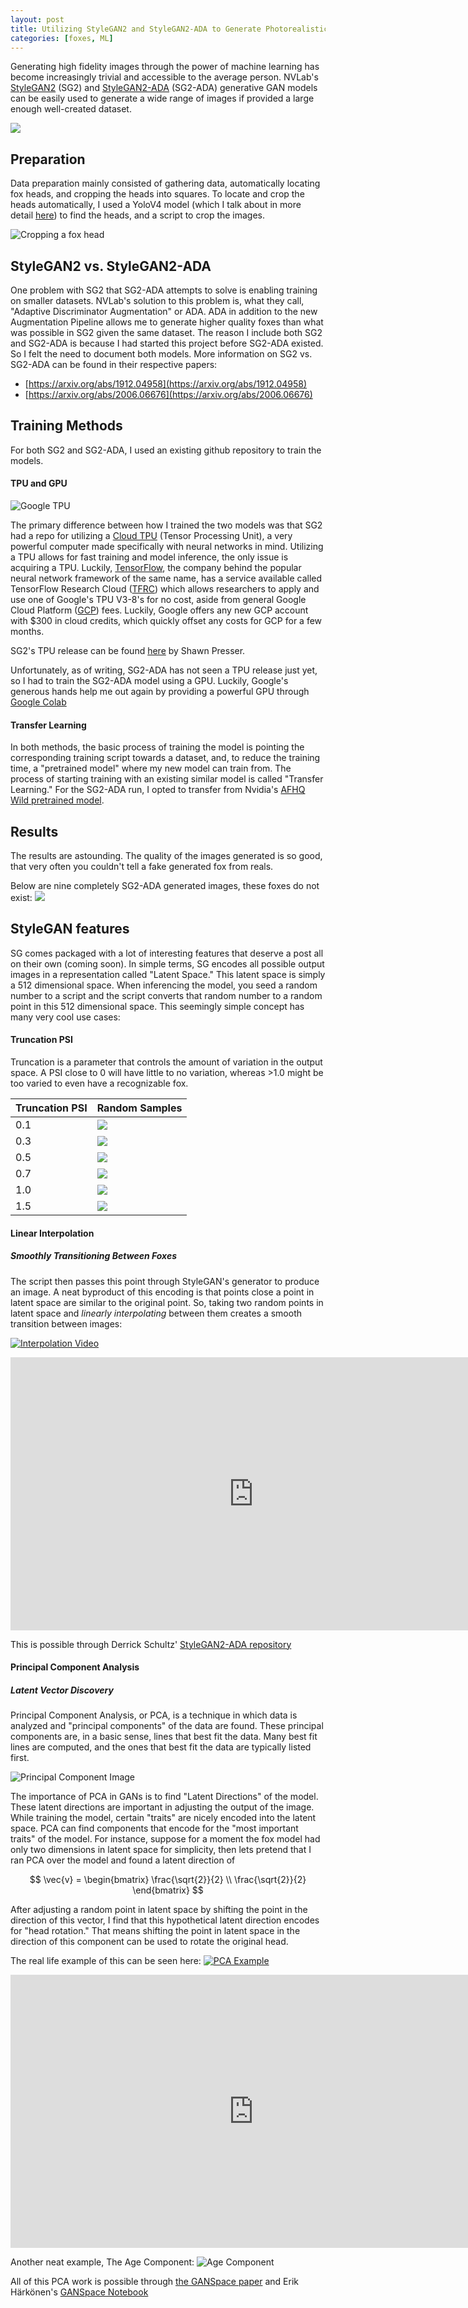 ```yaml
---
layout: post
title: Utilizing StyleGAN2 and StyleGAN2-ADA to Generate Photorealistic Foxes
categories: [foxes, ML]
---
```


Generating high fidelity images through the power of machine learning has become increasingly trivial and accessible to the average person. NVLab's [StyleGAN2]() (SG2) and [StyleGAN2-ADA]() (SG2-ADA) generative GAN models can be easily used to generate a wide range of images if provided a large enough well-created dataset. 

![](../images/foxes/SG2ADA/samples.png)

## Preparation
Data preparation mainly consisted of gathering data, automatically locating fox heads, and cropping the heads into squares. To locate and crop the heads automatically, I used a YoloV4 model (which I talk about in more detail [here](https://kettukaa.github.io/fox-detection/)) to find the heads, and a script to crop the images. 

![Cropping a fox head](../images/foxes/yolo/FoxZoom.png)

## StyleGAN2 vs. StyleGAN2-ADA
One problem with SG2 that SG2-ADA attempts to solve is enabling training on smaller datasets. NVLab's solution to this problem is, what they call, "Adaptive Discriminator Augmentation" or ADA. ADA in addition to the new Augmentation Pipeline allows me to generate higher quality foxes than what was possible in SG2 given the same dataset. The reason I include both SG2 and SG2-ADA is because I had started this project before SG2-ADA existed. So I felt the need to document both models. More information on SG2 vs. SG2-ADA can be found in their respective papers:
 - [https://arxiv.org/abs/1912.04958](https://arxiv.org/abs/1912.04958)
 - [https://arxiv.org/abs/2006.06676](https://arxiv.org/abs/2006.06676)

## Training Methods
For both SG2 and SG2-ADA, I used an existing github repository to train the models.

#### TPU and GPU
![Google TPU](../images/foxes/SG2ADA/TPU.png)

The primary difference between how I trained the two models was that SG2 had a repo for utilizing a [Cloud TPU](https://cloud.google.com/tpu) (Tensor Processing Unit), a very powerful computer made specifically with neural networks in mind. Utilizing a TPU allows for fast training and model inference, the only issue is acquiring a TPU. Luckily, [TensorFlow](https://www.tensorflow.org/), the company behind the popular neural network framework of the same name, has a service available called TensorFlow Research Cloud ([TFRC](https://www.tensorflow.org/tfrc)) which allows researchers to apply and use one of Google's TPU V3-8's for no cost, aside from general Google Cloud Platform ([GCP](https://cloud.google.com/)) fees. Luckily, Google offers any new GCP account with $300 in cloud credits, which quickly offset any costs for GCP for a few months.   

SG2's TPU release can be found [here](https://github.com/shawwn/stylegan2/tree/tpu) by Shawn Presser. 

Unfortunately, as of writing, SG2-ADA has not seen a TPU release just yet, so I had to train the SG2-ADA model using a GPU. Luckily, Google's generous hands help me out again by providing a powerful GPU through [Google Colab](https://colab.research.google.com/)

#### Transfer Learning
In both methods, the basic process of training the model is pointing the corresponding training script towards a dataset, and, to reduce the training time, a "pretrained model" where my new model can train from. The process of starting training with an existing similar model is called "Transfer Learning." For the SG2-ADA run, I opted to transfer from Nvidia's [AFHQ Wild pretrained model](https://nvlabs-fi-cdn.nvidia.com/stylegan2-ada/pretrained/).

## Results
The results are astounding. The quality of the images generated is so good, that very often you couldn't tell a fake generated fox from reals. 

Below are nine completely SG2-ADA generated images, these foxes do not exist:
![](../images/foxes/SG2ADA/samples-grid1.png)

## StyleGAN features
SG comes packaged with a lot of interesting features that deserve a post all on their own (coming soon). In simple terms, SG encodes all possible output images in a representation called "Latent Space." This latent space is simply a 512 dimensional space. When inferencing the model, you seed a random number to a script and the script converts that random number to a random point in this 512 dimensional space. This seemingly simple concept has many very cool use cases:

#### Truncation PSI
Truncation is a parameter that controls the amount of variation in the output space. A PSI close to 0 will have little to no variation, whereas >1.0 might be too varied to even have a recognizable fox. 

| Truncation PSI | Random Samples                                    |
| -------------- | ------------------------------------------------- |
| $0.1$          | ![](../images/foxes/SG2ADA/Samples-Trunc-0.1.png) |
| $0.3$          | ![](../images/foxes/SG2ADA/Samples-Trunc-0.3.png) |
| $0.5$          | ![](../images/foxes/SG2ADA/Samples-Trunc-0.5.png) |
| $0.7$          | ![](../images/foxes/SG2ADA/Samples-Trunc-0.7.png) |
| $1.0$          | ![](../images/foxes/SG2ADA/Samples-Trunc-1.0.png) |
| $1.5$          | ![](../images/foxes/SG2ADA/Samples-Trunc-1.5.png) |



#### Linear Interpolation
##### Smoothly Transitioning Between Foxes
The script then passes this point through StyleGAN's generator to produce an image. A neat byproduct of this encoding is that points close a point in latent space are similar to the original point. So, taking two random points in latent space and _linearly interpolating_ between them creates a smooth transition between images:

[![Interpolation Video](../images/foxes/SG2ADA/VideoThumbnail.png)](https://youtu.be/P-rnhQP-4yE)
<iframe width="777" height="437" src="https://www.youtube.com/embed/P-rnhQP-4yE" frameborder="0" allow="accelerometer; clipboard-write; encrypted-media; gyroscope; picture-in-picture" allowfullscreen></iframe>

This is possible through Derrick Schultz' [StyleGAN2-ADA repository](https://github.com/dvschultz/stylegan2-ada)

#### Principal Component Analysis
##### Latent Vector Discovery

Principal Component Analysis, or PCA, is a technique in which data is analyzed and "principal components" of the data are found. These principal components are, in a basic sense, lines that best fit the data. Many best fit lines are computed, and the ones that best fit the data are typically listed first. 

![Principal Component Image](https://upload.wikimedia.org/wikipedia/commons/thumb/f/f5/GaussianScatterPCA.svg/1200px-GaussianScatterPCA.svg.png)

The importance of PCA in GANs is to find "Latent Directions" of the model. These latent directions are important in adjusting the output of the image. While training the model, certain "traits" are nicely encoded into the latent space. PCA can find components that encode for the "most important traits" of the model. For instance, suppose for a moment the fox model had only two dimensions in latent space for simplicity, then lets pretend that I ran PCA over the model and found a latent direction of 

$$
\vec{v} =
\begin{bmatrix}
\frac{\sqrt{2}}{2} \\
\frac{\sqrt{2}}{2}
\end{bmatrix}
$$

After adjusting a random point in latent space by shifting the point in the direction of this vector, I find that this hypothetical latent direction encodes for "head rotation." That means shifting the point in latent space in the direction of this component can be used to rotate the original head. 

The real life example of this can be seen here:
[![PCA Example](../images/foxes/SG2ADA/PCAVidoThumbnail.png)](https://youtu.be/APZnxVJ2wWY)
<iframe width="777" height="437" src="https://www.youtube.com/embed/APZnxVJ2wWY" frameborder="0" allow="accelerometer; clipboard-write; encrypted-media; gyroscope; picture-in-picture" allowfullscreen></iframe>

Another neat example, The Age Component:
![Age Component](../images/foxes/SG2ADA/PCAAge.png)

All of this PCA work is possible through [the GANSpace paper](https://arxiv.org/abs/2004.02546) and Erik Härkönen's [GANSpace Notebook](https://colab.research.google.com/github/harskish/ganspace/blob/master/notebooks/Ganspace_colab.ipynb)